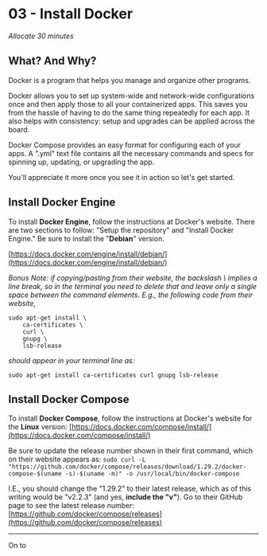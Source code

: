 # 03 - Install Docker
*Allocate 30 minutes*

## What? And Why?
Docker is a program that helps you manage and organize other programs.

Docker allows you to set up system-wide and network-wide configurations once and then apply those to all your containerized apps. This saves you from the hassle of having to do the same thing repeatedly for each app. It also helps with consistency: setup and upgrades can be applied across the board.

Docker Compose provides an easy format for configuring each of your apps. A ".yml" text file contains all the necessary commands and specs for spinning up, updating, or upgrading the app.

You'll appreciate it more once you see it in action so let's get started.

## Install Docker Engine

To install **Docker Engine**, follow the instructions at Docker's website. There are two sections to follow: "Setup the repository" and "Install Docker Engine." Be sure to install the "**Debian**" version.

[https://docs.docker.com/engine/install/debian/](https://docs.docker.com/engine/install/debian/)

*Bonus Note: if copying/pasting from their website, the backslash \ implies a line break, so in the terminal you need to delete that and leave only a single space between the command elements. E.g., the following code from their website,*

```
sudo apt-get install \
    ca-certificates \
    curl \
    gnupg \
    lsb-release
```

*should appear in your terminal line as:*

`sudo apt-get install ca-certificates curl gnupg lsb-release`

## Install Docker Compose

To install **Docker Compose**, follow the instructions at Docker's website for the **Linux** version: 
[https://docs.docker.com/compose/install/](https://docs.docker.com/compose/install/)

Be sure to update the release number shown in their first command, which on their website appears as:
`sudo curl -L "https://github.com/docker/compose/releases/download/1.29.2/docker-compose-$(uname -s)-$(uname -m)" -o /usr/local/bin/docker-compose`

I.E., you should change the "1.29.2" to their latest release, which as of this writing would be "v2.2.3" (and yes, **include the "v"**). Go to their GitHub page to see the latest release number: [https://github.com/docker/compose/releases](https://github.com/docker/compose/releases)

***

On to 

